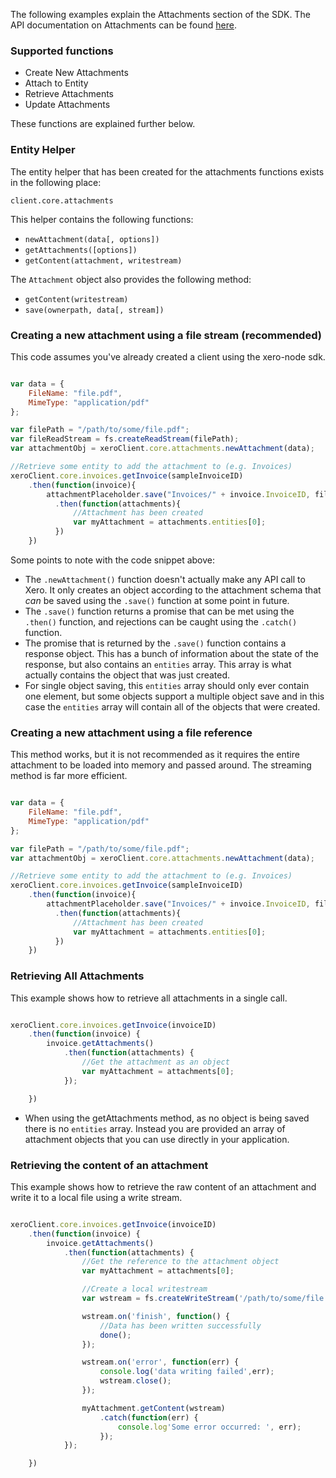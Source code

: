 The following examples explain the Attachments section of the SDK.  The API documentation on Attachments can be found [here](https://developer.xero.com/documentation/api/attachments).

### Supported functions

* Create New Attachments
* Attach to Entity
* Retrieve Attachments
* Update Attachments

These functions are explained further below.

### Entity Helper

The entity helper that has been created for the attachments functions exists in the following place:

`client.core.attachments`

This helper contains the following functions:

* `newAttachment(data[, options])`
* `getAttachments([options])`
* `getContent(attachment, writestream)`

The `Attachment` object also provides the following method:

* `getContent(writestream)`
* `save(ownerpath, data[, stream])`

### Creating a new attachment using a file stream (recommended)

This code assumes you've already created a client using the xero-node sdk. 

```javascript

var data = {
    FileName: "file.pdf",
    MimeType: "application/pdf"
};

var filePath = "/path/to/some/file.pdf";
var fileReadStream = fs.createReadStream(filePath);
var attachmentObj = xeroClient.core.attachments.newAttachment(data);

//Retrieve some entity to add the attachment to (e.g. Invoices)
xeroClient.core.invoices.getInvoice(sampleInvoiceID)
    .then(function(invoice){
        attachmentPlaceholder.save("Invoices/" + invoice.InvoiceID, fileReadStream, true)
          .then(function(attachments){
              //Attachment has been created 
              var myAttachment = attachments.entities[0];
          })
    })
```

Some points to note with the code snippet above:

* The `.newAttachment()` function doesn't actually make any API call to Xero.  It only creates an object according to the attachment schema that _can_ be saved using the `.save()` function at some point in future.
* The `.save()` function returns a promise that can be met using the `.then()` function, and rejections can be caught using the `.catch()` function.
* The promise that is returned by the `.save()` function contains a response object.  This has a bunch of information about the state of the response, but also contains an `entities` array.  This array is what actually contains the object that was just created. 
* For single object saving, this `entities` array should only ever contain one element, but some objects support a multiple object save and in this case the `entities` array will contain all of the objects that were created.

### Creating a new attachment using a file reference

This method works, but it is not recommended as it requires the entire attachment to be loaded into memory and passed around.  The streaming method is far more efficient.

```javascript

var data = {
    FileName: "file.pdf",
    MimeType: "application/pdf"
};

var filePath = "/path/to/some/file.pdf";
var attachmentObj = xeroClient.core.attachments.newAttachment(data);

//Retrieve some entity to add the attachment to (e.g. Invoices)
xeroClient.core.invoices.getInvoice(sampleInvoiceID)
    .then(function(invoice){
        attachmentPlaceholder.save("Invoices/" + invoice.InvoiceID, filePath, false)
          .then(function(attachments){
              //Attachment has been created 
              var myAttachment = attachments.entities[0];
          })
    })
```

### Retrieving All Attachments

This example shows how to retrieve all attachments in a single call.

```javascript

xeroClient.core.invoices.getInvoice(invoiceID)
    .then(function(invoice) {
        invoice.getAttachments()
            .then(function(attachments) {
                //Get the attachment as an object
                var myAttachment = attachments[0];
            });

    })
```

* When using the getAttachments method, as no object is being saved there is no `entities` array.  Instead you are provided an array of attachment objects that you can use directly in your application.

### Retrieving the content of an attachment

This example shows how to retrieve the raw content of an attachment and write it to a local file using a write stream.

```javascript

xeroClient.core.invoices.getInvoice(invoiceID)
    .then(function(invoice) {
        invoice.getAttachments()
            .then(function(attachments) {
                //Get the reference to the attachment object
                var myAttachment = attachments[0];

                //Create a local writestream
                var wstream = fs.createWriteStream('/path/to/some/file.pdf', { defaultEncoding: 'binary' });

                wstream.on('finish', function() {
                    //Data has been written successfully
                    done();
                });

                wstream.on('error', function(err) {
                    console.log('data writing failed',err);
                    wstream.close();
                });

                myAttachment.getContent(wstream)
                    .catch(function(err) {
                        console.log'Some error occurred: ', err);
                    });
            });

    })
```